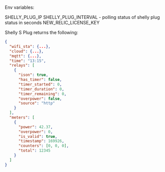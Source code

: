 
Env variables:

SHELLY_PLUG_IP
SHELLY_PLUG_INTERVAL  - polling status of shelly plug status in seconds
NEW_RELIC_LICENSE_KEY


Shelly S Plug returns the following:

```json
{
  "wifi_sta": {...},
  "cloud": {...},
  "mqtt": {...},
  "time": "13:15",
  "relays": [
    {
      "ison": true,
      "has_timer": false,
      "timer_started": 0,
      "timer_duration": 0,
      "timer_remaining": 0,
      "overpower": false,
      "source": "http"
    }
  ],
  "meters": [
    {
      "power": 42.37,
      "overpower": 0,
      "is_valid": true,
      "timestamp": 169926,
      "counters": [0, 0, 0],
      "total": 12345
    }
  ]
}
```

